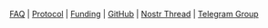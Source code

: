 [FAQ](/faq.html) | [Protocol](/protocol.html) | [Funding](/funding.html) | [GitHub](https://github.com/nostrocket) | [Nostr Thread](https://snort.social/e/note12qu5r2vnnfpn0kdw77ujxg7r2dzped0tu7038lkh0t4vv9g3vd2qjxr9c7) | [Telegram Group](https://t.me/nostrocket)
